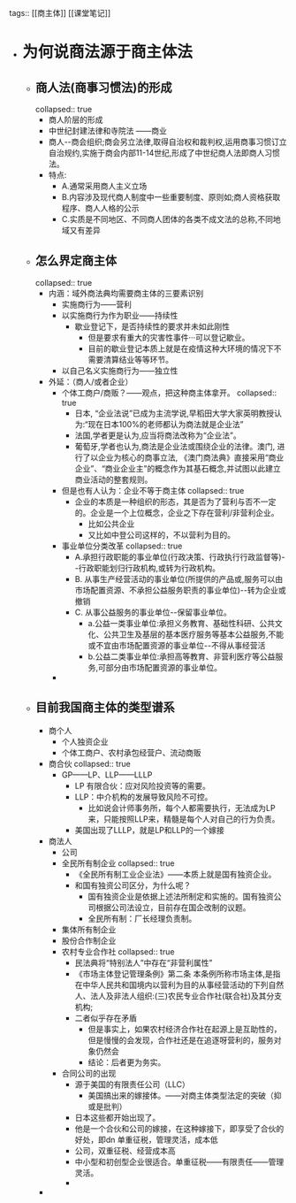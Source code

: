 tags:: [[商主体]] [[课堂笔记]]

- # 为何说商法源于商主体法
	- ## 商人法(商事习惯法)的形成
	  collapsed:: true
		- 商人阶层的形成
		- 中世纪封建法律和寺院法 ——商业
		- 商人--商会组织;商会另立法律,取得自治权和裁判权,运用商事习惯订立自治规约,实施于商会内部11-14世纪,形成了中世纪商人法即商人习惯法。
		- 特点:
			- A.通常采用商人主义立场
			- B.内容涉及现代商人制度中一些重要制度、原则如;商人资格获取程序、商人人格的公示
			- C.实质是不同地区、不同商人团体的各类不成文法的总称,不同地域又有差异
	- ## 怎么界定商主体
	  collapsed:: true
		- 内涵：域外商法典均需要商主体的三要素识别
			- 实施商行为——营利
			- 以实施商行为作为职业——持续性
				- 歇业登记下，是否持续性的要求并未如此刚性
					- 但是要求有重大的灾害性事件···可以登记歇业。
					- 目前的歇业登记本质上就是在疫情这种大环境的情况下不需要清算结业等等环节。
			- 以自己名义实施商行为——独立性
		- 外延：（商人/或者企业）
			- 个体工商户/商贩？——观点，把这种商主体拿开。
			  collapsed:: true
				- 日本, “企业法说”已成为主流学说,早稻田大学大家英明教授认为:“现在日本100%的老师都认为商法就是企业法”
				- 法国,学者更是认为,应当将商法改称为“企业法”。
				- 葡萄牙,学者也认为,商法是企业法或围绕企业的法律。澳门, 进行了以企业为核心的商事立法, 《澳门商法典》直接采用“商业企业”、“商业企业主”的概念作为其基石概念,并试图以此建立商业活动的整套规则。
			- 但是也有人认为：企业不等于商主体
			  collapsed:: true
				- 企业的本质是一种组织的形态，其是否为了营利与否不一定的。企业是一个上位概念，企业之下存在营利/非营利企业。
					- 比如公共企业
					- 又比如中登公司这样的，不以营利为目的。
			- 事业单位分类改革
			  collapsed:: true
				- A.承担行政职能的事业单位(行政决策、行政执行行政监督等)--行政职能划归行政机构,或转为行政机构。
				- B. 从事生产经营活动的事业单位(所提供的产品或,服务可以由市场配置资源、不承担公益服务职责的事业单位)--转为企业或撤销
				- C. 从事公益服务的事业单位--保留事业单位。
					- a.公益一类事业单位:承担义务教育、基础性科研、公共文化、公共卫生及基层的基本医疗服务等基本公益服务,不能或不宜由市场配置资源的事业单位--不得从事经营活
					- b.公益二类事业单位:承担高等教育、非营利医疗等公益服务,可部分由市场配置资源的事业单位。
			-
	- ## 目前我国商主体的类型谱系
		- 商个人
			- 个人独资企业
			- 个体工商户、农村承包经营户、流动商贩
		- 商合伙
		  collapsed:: true
			- GP——LP、LLP——LLLP
				- LP 有限合伙：应对风险投资等的需要。
				- LLP：中介机构的发展导致风险不可控。
					- 比如说会计师事务所，每个人都需要执行，无法成为LP来，只能按照LLP来，精髓是每个人对自己的行为负责。
				- 美国出现了LLLP，就是LP和LLP的一个嫁接
		- 商法人
			- 公司
			- 全民所有制企业
			  collapsed:: true
				- 《全民所有制工业企业法》——本质上就是国有独资企业。
				- 和国有独资公司区分，为什么呢？
					- 国有独资企业是依据上述法所制定和实施的。国有独资公司根据公司法设立，目前存在国企改制的议题。
					- 全民所有制：厂长经理负责制。
			- 集体所有制企业
			- 股份合作制企业
			- 农村专业合作社
			  collapsed:: true
				- 民法典将“特别法人”中存在“非营利属性”
				- 《市场主体登记管理条例》第二条
				  本条例所称市场主体,是指在中华人民共和国境内以营利为目的从事经营活动的下列自然人、法人及非法人组织:(三)农民专业合作社(联合社)及其分支机构;
				- 二者似乎存在矛盾
					- 但是事实上，如果农村经济合作社在起源上是互助性的，但是慢慢的会发现，合作社还是在追逐呀营利的，服务对象仍然会
					- 结论：后者更为务实。
			- 合同公司的出现
				- 源于美国的有限责任公司（LLC）
					- 美国搞出来的嫁接体。——对商主体类型法定的突破（抑或是批判）
				- 日本这些都开始出现了。
				- 他是一个合伙和公司的嫁接，在这种嫁接下，即享受了合伙的好处，即dn 单重征税，管理灵活，成本低
				- 公司，双重征税、经营成本高
				- 中小型和初创型企业很适合。单重征税——有限责任——管理灵活。
				-
		-